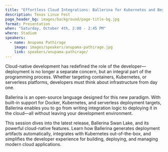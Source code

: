 ```yaml
---
title: "Effortless Cloud Integrations: Ballerina for Kubernetes and Beyond"
description: Texas Linux Fest
page_header_bg: images/background/page-title-bg.jpg
format: Presentation
when: "Saturday, October 4th, 2:00 - 2:45 PM"
where: Stadium
speakers:
  - name: Anupama Pathirage
    image: images/speakers/anupama-pathirage.jpg
    link: speakers/anupama-pathirage/
---
```


Cloud-native development has redefined the role of the developer—deployment is no longer a separate concern, but an integral part of the programming process. Whether targeting containers, Kubernetes, or serverless platforms, developers must think about infrastructure from day one.

Ballerina is an open-source language designed for this new paradigm. With built-in support for Docker, Kubernetes, and serverless deployment targets, Ballerina enables you to go from writing integration logic to deploying it in the cloud—all without leaving your development environment.

This session dives into the latest release, Ballerina Swan Lake, and its powerful cloud-native features. Learn how Ballerina generates deployment artifacts automatically, integrates with Kubernetes out-of-the-box, and simplifies the developer experience for building, deploying, and managing modern cloud applications.
